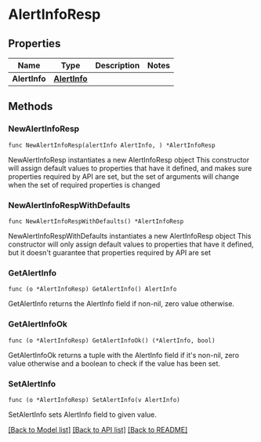# AlertInfoResp

## Properties

Name | Type | Description | Notes
------------ | ------------- | ------------- | -------------
**AlertInfo** | [**AlertInfo**](AlertInfo.md) |  | 

## Methods

### NewAlertInfoResp

`func NewAlertInfoResp(alertInfo AlertInfo, ) *AlertInfoResp`

NewAlertInfoResp instantiates a new AlertInfoResp object
This constructor will assign default values to properties that have it defined,
and makes sure properties required by API are set, but the set of arguments
will change when the set of required properties is changed

### NewAlertInfoRespWithDefaults

`func NewAlertInfoRespWithDefaults() *AlertInfoResp`

NewAlertInfoRespWithDefaults instantiates a new AlertInfoResp object
This constructor will only assign default values to properties that have it defined,
but it doesn't guarantee that properties required by API are set

### GetAlertInfo

`func (o *AlertInfoResp) GetAlertInfo() AlertInfo`

GetAlertInfo returns the AlertInfo field if non-nil, zero value otherwise.

### GetAlertInfoOk

`func (o *AlertInfoResp) GetAlertInfoOk() (*AlertInfo, bool)`

GetAlertInfoOk returns a tuple with the AlertInfo field if it's non-nil, zero value otherwise
and a boolean to check if the value has been set.

### SetAlertInfo

`func (o *AlertInfoResp) SetAlertInfo(v AlertInfo)`

SetAlertInfo sets AlertInfo field to given value.



[[Back to Model list]](../README.md#documentation-for-models) [[Back to API list]](../README.md#documentation-for-api-endpoints) [[Back to README]](../README.md)


